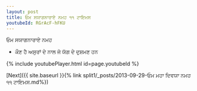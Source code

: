 ```yaml
---
layout: post
title: ਓਮ ਸਯਾਗਨਾਰਾਏ ਨਮਹ ੧੧ ਟਾਇਮਸ
youtubeId: RGrAcF-hFKU
---
```

 
 
 ਓਮ ਸਯਾਗਨਾਰਾਏ ਨਮਹ  
 
 -  ਕੌਣ ਹੈ ਅਸੁਰਾਂ ਦੇ ਨਾਲ ਜੋ ਯੱਗ ਦੇ ਦੁਸ਼ਮਣ ਹਨ 
 
  
 
  
 
 
 
 
 
 


{% include youtubePlayer.html id=page.youtubeId %}
 
[Next]({{ site.baseurl }}{% link  split1/_posts/2013-09-29-ਓਮ ਮਹਾ ਦਿਵਯਾ ਨਮਹ ੧੧ ਟਾਇਮਸ.md%})
 
